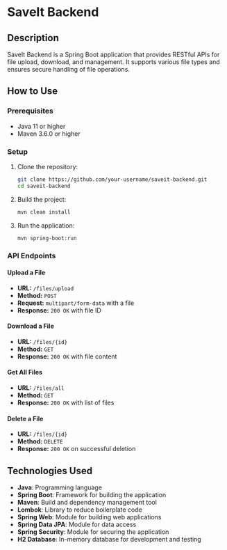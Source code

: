 # SaveIt Backend

## Description

SaveIt Backend is a Spring Boot application that provides RESTful APIs for file upload, download, and management. It
supports various file types and ensures secure handling of file operations.

## How to Use

### Prerequisites

- Java 11 or higher
- Maven 3.6.0 or higher

### Setup

1. Clone the repository:
    ```sh
    git clone https://github.com/your-username/saveit-backend.git
    cd saveit-backend
    ```

2. Build the project:
    ```sh
    mvn clean install
    ```

3. Run the application:
    ```sh
    mvn spring-boot:run
    ```

### API Endpoints

#### Upload a File

- **URL:** `/files/upload`
- **Method:** `POST`
- **Request:** `multipart/form-data` with a file
- **Response:** `200 OK` with file ID

#### Download a File

- **URL:** `/files/{id}`
- **Method:** `GET`
- **Response:** `200 OK` with file content

#### Get All Files

- **URL:** `/files/all`
- **Method:** `GET`
- **Response:** `200 OK` with list of files

#### Delete a File

- **URL:** `/files/{id}`
- **Method:** `DELETE`
- **Response:** `200 OK` on successful deletion

## Technologies Used

- **Java**: Programming language
- **Spring Boot**: Framework for building the application
- **Maven**: Build and dependency management tool
- **Lombok**: Library to reduce boilerplate code
- **Spring Web**: Module for building web applications
- **Spring Data JPA**: Module for data access
- **Spring Security**: Module for securing the application
- **H2 Database**: In-memory database for development and testing
